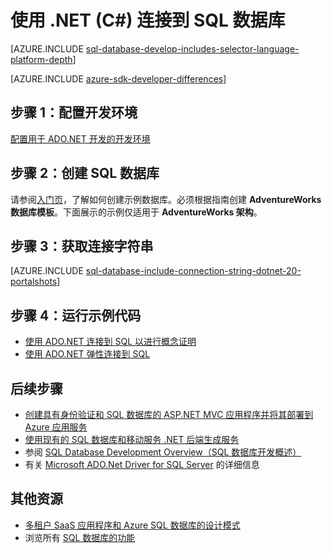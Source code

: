 <properties
	pageTitle="使用 .NET (C#) 连接到 SQL 数据库 | Azure"
	description="使用本快速入门教程中的示例代码可以生成一个包含 C# 代码并由云中强大的 Azure SQL 数据库关系数据库支持的新式应用程序。"
	services="sql-database"
	documentationCenter=""
	authors="tobbox"
	manager="jhubbard"
	editor=""/>

<tags
	ms.service="sql-database"
	ms.workload="drivers"
	ms.tgt_pltfrm="na"
	ms.devlang="dotnet"
	ms.topic="article"
	ms.date="06/16/2016"
	wacn.date="12/12/2016"
	ms.author="tobiast"/>

# 使用 .NET (C#) 连接到 SQL 数据库

[AZURE.INCLUDE [sql-database-develop-includes-selector-language-platform-depth](../../includes/sql-database-develop-includes-selector-language-platform-depth.md)]

[AZURE.INCLUDE [azure-sdk-developer-differences](../../includes/azure-sdk-developer-differences.md)]

## 步骤 1：配置开发环境

[配置用于 ADO.NET 开发的开发环境](https://msdn.microsoft.com/zh-cn/library/mt718321.aspx)

## 步骤 2：创建 SQL 数据库

请参阅[入门页](/documentation/articles/sql-database-get-started)，了解如何创建示例数据库。必须根据指南创建 **AdventureWorks 数据库模板**。下面展示的示例仅适用于 **AdventureWorks 架构**。

## 步骤 3：获取连接字符串

[AZURE.INCLUDE [sql-database-include-connection-string-dotnet-20-portalshots](../../includes/sql-database-include-connection-string-dotnet-20-portalshots.md)]

## 步骤 4：运行示例代码

* [使用 ADO.NET 连接到 SQL 以进行概念证明](https://msdn.microsoft.com/zh-cn/library/mt718320.aspx)
* [使用 ADO.NET 弹性连接到 SQL](https://msdn.microsoft.com/zh-cn/library/mt703195.aspx)

## 后续步骤

* [创建具有身份验证和 SQL 数据库的 ASP.NET MVC 应用程序并将其部署到 Azure 应用服务](/documentation/articles/web-sites-dotnet-deploy-aspnet-mvc-app-membership-oauth-sql-database/)
* [使用现有的 SQL 数据库和移动服务 .NET 后端生成服务](/documentation/articles/mobile-services-dotnet-backend-use-existing-sql-database/)
* 参阅 [SQL Database Development Overview（SQL 数据库开发概述）](/documentation/articles/sql-database-develop-overview/)
* 有关 [Microsoft ADO.Net Driver for SQL Server](https://msdn.microsoft.com/zh-cn/library/mt657768.aspx) 的详细信息

## 其他资源 

* [多租户 SaaS 应用程序和 Azure SQL 数据库的设计模式](/documentation/articles/sql-database-design-patterns-multi-tenancy-saas-applications/)
* 浏览所有 [SQL 数据库的功能](/home/features/sql-database/)

<!---HONumber=Mooncake_Quality_Review_1118_2016-->